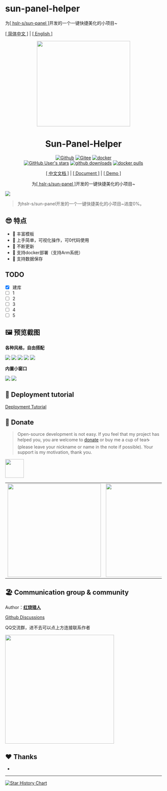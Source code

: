 # sun-panel-helper
为[[ hslr-s/sun-panel ]](https://github.com/hslr-s/sun-panel)开发的一个一键快捷美化的小项目~

[[ 简体中文 ]](https://sun-panel-doc.enianteam.com/zh_cn/introduce/project.html) |
[[ English ]](https://sun-panel-doc.enianteam.com/introduce/project.html)

<div align=center>

<img src="https://picture.agsv.top/123/2025/01/07/677c9648da6dc/logo.png" width="300" height="275" />

# Sun-Panel-Helper

[![Github](https://img.shields.io/badge/Github-123456?logo=github&labelColor=242424)](https://github.com/madrays/sun-panel-helper)
[![Gitee](https://img.shields.io/badge/Gitee-123456?logo=gitee&labelColor=c71d23)](https://gitee.com/madrays/sun-panel-helper)
[![docker](https://img.shields.io/badge/docker-123456?logo=docker&logoColor=fff&labelColor=1c7aed)](https://hub.docker.com/r/madrays/sun-panel-helper) 
<br>
[![GitHub User's stars](https://img.shields.io/github/stars/hslr-s%2Fsun-panel?style=flat&logo=github)](https://github.com/madrays/sun-panel-helper)
[![github downloads](https://img.shields.io/github/downloads/hslr-s/sun-panel/total.svg?logo=github)](https://github.com/madrays/sun-panel-helper/releases)
[![docker pulls](https://img.shields.io/docker/pulls/hslr/sun-panel.svg?logo=docker)](https://hub.docker.com/r/madrays/sun-panel-helper)

[[ 中文文档 ]](https://sun-panel-doc.enianteam.com/zh_cn) |
[[ Document ]](https://sun-panel-doc.enianteam.com) |
[[ Demo ]](http://sunpaneldemo.enianteam.com) 

为[[ hslr-s/sun-panel ]](https://github.com/hslr-s/sun-panel)开发的一键快捷美化的小项目~

</div>


![](./doc/images/main-dark.png)



> 为hslr-s/sun-panel开发的一个一键快捷美化的小项目~进度0%。
 
## 😎 特点

- 🍉 丰富模板
- 🍊 上手简单，可视化操作，可0代码使用
- 🍠 不断更新
- 🍵 支持docker部署（支持Arm系统）
- 🎪 支持数据保存

## TODO
- [x] 建库
- [ ] 1
- [ ] 2
- [ ] 3
- [ ] 4
- [ ] 5
## 🖼️ 预览截图

**各种风格，自由搭配**

![](./doc/images/icon-small-new.png)
![](./doc/images/transparent-info.png)
![](./doc/images/transparent-small.png)
![](./doc/images/solid-color-info.png)
![](./doc/images/full-color-small.jpg)

**内置小窗口**

![](./doc/images/window-ssh.png)
![](./doc/images/window-xunlei.png)



## 🐳 Deployment tutorial
[Deployment Tutorial](https://sun-panel-doc.enianteam.com/usage/quick_deploy.html)

## 🍵 Donate

> Open-source development is not easy. If you feel that my project has helped you, you are welcome to [donate](./doc/donate.md) or buy me a cup of tea☕ (please leave your nickname or name in the note if possible). Your support is my motivation, thank you.


<a href="https://www.paypal.me/hslrs">
<img height="60" src="./doc/images/donate/paypal.png" target="_blank"></img> 
</a>


|   |   |
| ------------ | ------------ |
| <img height="300" src="./doc/images/donate/weixin.png"/> |  <img height="300" src="./doc/images/donate/alipay.png" /> |

## 🏖️ Communication group & community

Author：**[红烧猎人](https://blog.enianteam.com/u/sun/content/11)**

[Github Discussions](https://github.com/hslr-s/sun-panel/discussions)

QQ交流群，进不去可以点上方连接联系作者

<img src="./doc/images/qq_group_qr2.png"  height="350" />

## ❤️ Thanks

- [](https://github.com/)



---

[![Star History Chart](https://api.star-history.com/svg?repos=madrays/sun-panel-helper&type=Date)](https://star-history.com/#madrays/sun-panel-helper&Date)
